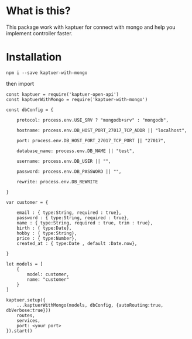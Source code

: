 # What is this?

This package work with kaptuer for connect with mongo and help you implement controller faster.

# Installation

`npm i --save kaptuer-with-mongo`

then import

```
const kaptuer = require('kaptuer-open-api')
const kaptuerWithMongo = require('kaptuer-with-mongo')

const dbConfig = {

    protocol: process.env.USE_SRV ? "mongodb+srv" : "mongodb",
  
    hostname: process.env.DB_HOST_PORT_27017_TCP_ADDR || "localhost",
  
    port: process.env.DB_HOST_PORT_27017_TCP_PORT || "27017",
  
    database_name: process.env.DB_NAME || "test",
  
    username: process.env.DB_USER || "",
  
    password: process.env.DB_PASSWORD || "",
  
    rewrite: process.env.DB_REWRITE
  
}

var customer = {

	email : { type:String, required : true},
	password : { type:String, required : true},
	name : { type:String, required : true, trim : true},
	birth : { type:Date},
	hobby : { type:String},
	price : { type:Number},
	created_at : { type:Date , default :Date.now},

}

let models = [
    {
        model: customer,
        name: "customer"
    }
]

kaptuer.setup({
    ...kaptuerWithMongo(models, dbConfig, {autoRouting:true, dbVerbose:true}))
    routes,
    services,
    port: <your port>
}).start()

```